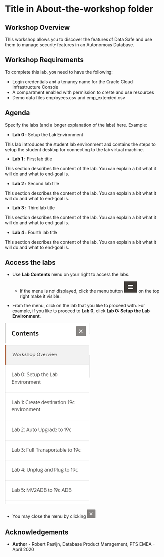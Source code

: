 # Title in About-the-workshop folder #

## Workshop Overview ##

This workshop allows you to discover the features of Data Safe and use them to manage security features in an Autonomous Database.

## Workshop Requirements

To complete this lab, you need to have the following:
* Login credentials and a tenancy name for the Oracle Cloud Infrastructure Console
* A compartment enabled with permission to create and use resources
* Demo data files employees.csv and emp_extended.csv


## Agenda

Specify the labs (and a longer explanation of the labs) here. Example:

- **Lab 0 :** Setup the Lab Environment

This lab introduces the student lab environment and contains the steps to setup the student desktop for connecting to the lab virtual machine.

- **Lab 1 :** First lab title

This section describes the content of the lab. You can explain a bit what it will do and what to end-goal is.

- **Lab 2 :** Second lab title

This section describes the content of the lab. You can explain a bit what it will do and what to end-goal is.

- **Lab 3 :** Third lab title

This section describes the content of the lab. You can explain a bit what it will do and what to end-goal is.

- **Lab 4 :** Fourth lab title

This section describes the content of the lab. You can explain a bit what it will do and what to end-goal is.

## Access the labs ##

- Use **Lab Contents** menu on your right to access the labs.
    - If the menu is not displayed, click the menu button ![](./images/menu-button.png) on the top right  make it visible.

- From the menu, click on the lab that you like to proceed with. For example, if you like to proceed to **Lab 0**, click **Lab 0: Setup the Lab Environment**.

![](./images/menu.png "")

- You may close the menu by clicking ![](./images/menu-close.png "")

## Acknowledgements

- **Author** - Robert Pastijn, Database Product Management, PTS EMEA - April 2020
